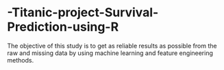 # -Titanic-project-Survival-Prediction-using-R
The objective of this study is to get as reliable results as possible from the raw and  missing data by using machine learning and feature  engineering  methods.
